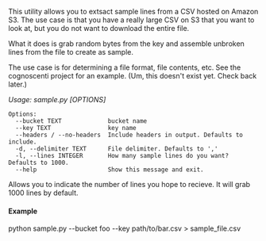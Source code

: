 This utility allows you to extsact sample lines from a CSV hosted on Amazon S3.
The use case is that you have a really large CSV on S3 that you want to look at,
but you do not want to download the entire file.

What it does is grab random bytes from the key and assemble unbroken lines from
the file to create as sample.

The use case is for determining a file format, file contents, etc. See the
cognoscenti project for an example. (Um, this doesn't exist yet. Check back later.)

_Usage: sample.py [OPTIONS]_

    Options:
      --bucket TEXT             bucket name
      --key TEXT                key name
      --headers / --no-headers  Include headers in output. Defaults to include.
      -d, --delimiter TEXT      File delimiter. Defaults to ','
      -l, --lines INTEGER       How many sample lines do you want? Defaults to 1000.
      --help                    Show this message and exit.

Allows you to indicate the number of lines you hope to recieve. It will
grab 1000 lines by default.

#### Example

  python sample.py --bucket foo --key path/to/bar.csv > sample_file.csv
